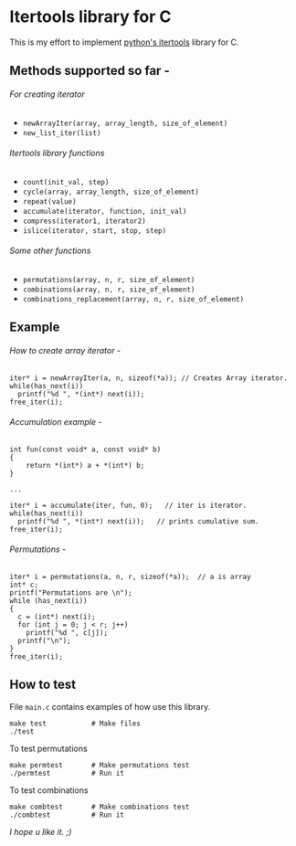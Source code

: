 # Itertools library for C #
This is my effort to implement [python's itertools](https://docs.python.org/3/library/itertools.html) library for C.

## Methods supported so far - ##
###### For creating iterator ######
* `newArrayIter(array, array_length, size_of_element)`
* `new_list_iter(list)`

###### Itertools library functions ######
* `count(init_val, step)`
* `cycle(array, array_length, size_of_element)`
* `repeat(value)`
* `accumulate(iterator, function, init_val)`
* `compress(iterator1, iterator2)`
* `islice(iterator, start, stop, step)`

###### Some other functions ######
* `permutations(array, n, r, size_of_element)`
* `combinations(array, n, r, size_of_element)`
* `combinations_replacement(array, n, r, size_of_element)`


## Example ##
###### How to create array iterator -  ######
```
iter* i = newArrayIter(a, n, sizeof(*a)); // Creates Array iterator.
while(has_next(i))
  printf("%d ", *(int*) next(i));
free_iter(i);
```

###### Accumulation example - ######
```
int fun(const void* a, const void* b)
{
	return *(int*) a + *(int*) b;
}

...

iter* i = accumulate(iter, fun, 0);   // iter is iterator.
while(has_next(i))
  printf("%d ", *(int*) next(i));   // prints cumulative sum.
free_iter(i);
```

###### Permutations - ######
```
iter* i = permutations(a, n, r, sizeof(*a));  // a is array
int* c;
printf("Permutations are \n");
while (has_next(i))
{
  c = (int*) next(i);
  for (int j = 0; j < r; j++)
    printf("%d ", c[j]);
  printf("\n");
}
free_iter(i);
```

## How to test ##
File `main.c` contains examples of how use this library.
```
make test           # Make files
./test
```

To test permutations
```
make permtest       # Make permutations test
./permtest          # Run it
```
To test combinations
```
make combtest       # Make combinations test
./combtest          # Run it
```

*I hope u like it. ;)*
